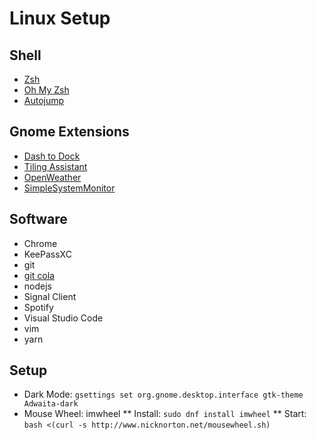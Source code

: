 # Linux Setup

## Shell

* [Zsh](https://www.zsh.org/)
* [Oh My Zsh](https://ohmyz.sh/)
* [Autojump](https://github.com/wting/autojump)

## Gnome Extensions

* [Dash to Dock](https://extensions.gnome.org/extension/307/dash-to-dock/)
* [Tiling Assistant](https://extensions.gnome.org/extension/3733/tiling-assistant/)
* [OpenWeather](https://extensions.gnome.org/extension/750/openweather/)
* [SimpleSystemMonitor](https://extensions.gnome.org/extension/4506/simple-system-monitor/)

## Software

* Chrome
* KeePassXC
* git
* [git cola](https://git-cola.github.io/)
* nodejs
* Signal Client
* Spotify
* Visual Studio Code
* vim
* yarn

## Setup

* Dark Mode: `gsettings set org.gnome.desktop.interface gtk-theme Adwaita-dark`
* Mouse Wheel: imwheel
** Install: `sudo dnf install imwheel`
** Start: `bash <(curl -s http://www.nicknorton.net/mousewheel.sh)`